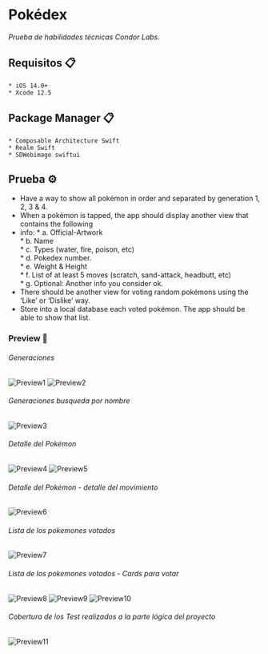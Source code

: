 # Pokédex

_Prueba de habilidades técnicas Condor Labs._

## Requisitos 📋

```
* iOS 14.0+
* Xcode 12.5
```

## Package Manager 📋
```
* Composable Architecture Swift
* Realm Swift
* SDWebimage swiftui
```


## Prueba ⚙️

* Have a way to show all pokémon in order and separated by generation 1, 2, 3 & 4.  
* When a pokémon is tapped, the app should display another view that contains the following  
* info:
        * a. Official-Artwork  
        * b. Name  
        * c. Types (water, fire, poison, etc)  
        * d. Pokedex number.  
        * e. Weight & Height  
        * f. List of at least 5 moves (scratch, sand-attack, headbutt, etc)  
        * g. Optional: Another info you consider ok.  
* There should be another view for voting random pokémons using the ‘Like’ or ‘Dislike’ way.  
* Store into a local database each voted pokémon. The app should be able to show that list.  

### Preview 🔧
###### Generaciones
![Preview1](/Preview/IMG_1.PNG)
![Preview2](/Preview/IMG_2.PNG)

###### Generaciones busqueda por nombre

![Preview3](/Preview/IMG_3.PNG)

###### Detalle del Pokémon

![Preview4](/Preview/IMG_4.PNG)
![Preview5](/Preview/IMG_5.PNG)

###### Detalle del Pokémon - detalle del movimiento

![Preview6](/Preview/IMG_6.PNG)

###### Lista de los pokemones votados

![Preview7](/Preview/IMG_7.PNG)

###### Lista de los pokemones votados - Cards para votar 

![Preview8](/Preview/IMG_8.PNG)
![Preview9](/Preview/IMG_9.PNG)
![Preview10](/Preview/IMG_10.PNG)


###### Cobertura de los Test realizados a la parte lógica del proyecto 

![Preview11](/Preview/IMG_11.PNG)

